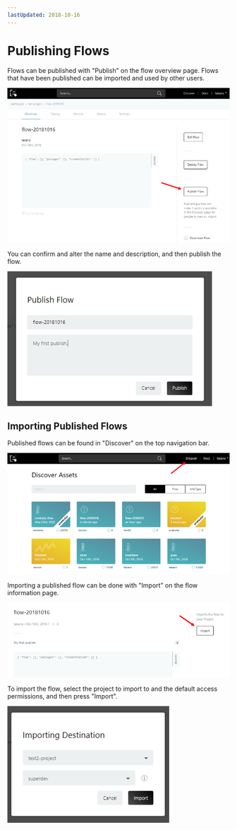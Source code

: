 ```yaml
---
lastUpdated: 2018-10-16
---
```


# Publishing Flows

Flows can be published with "Publish" on the flow overview page. Flows that have been published can be imported and used by other users.

![overview](./../../img/Flow/PublishFlow-overview.png)

You can confirm and alter the name and description, and then publish the flow.

![publish](./../../img/Flow/PublishFlow-publish.png)

## Importing Published Flows

Published flows can be found in "Discover" on the top navigation bar.

![discover](./../../img/Flow/PublishFlow-discover.png)

Importing a published flow can be done with "Import" on the flow information page.

![importButton](./../../img/Flow/PublishFlow-importButton.png)

To import the flow, select the project to import to and the default access permissions, and then press "Import".

![import](./../../img/Flow/PublishFlow-import.png)
